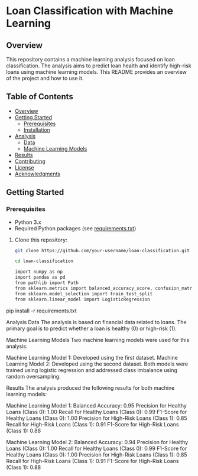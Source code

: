 # Loan Classification with Machine Learning

## Overview

This repository contains a machine learning analysis focused on loan classification. The analysis aims to predict loan health and identify high-risk loans using machine learning models. This README provides an overview of the project and how to use it.

## Table of Contents

- [Overview](#overview)
- [Getting Started](#getting-started)
  - [Prerequisites](#prerequisites)
  - [Installation](#installation)
- [Analysis](#analysis)
  - [Data](#data)
  - [Machine Learning Models](#machine-learning-models)
- [Results](#results)
- [Contributing](#contributing)
- [License](#license)
- [Acknowledgments](#acknowledgments)

## Getting Started

### Prerequisites

- Python 3.x
- Required Python packages (see [requirements.txt](requirements.txt))

1. Clone this repository:
   ```sh
   git clone https://github.com/your-username/loan-classification.git

   cd loan-classification

   import numpy as np
   import pandas as pd
   from pathlib import Path
   from sklearn.metrics import balanced_accuracy_score, confusion_matrix, classification_report
   from sklearn.model_selection import train_test_split
   from sklearn.linear_model import LogisticRegression

pip install -r requirements.txt

Analysis
Data
The analysis is based on financial data related to loans. The primary goal is to predict whether a loan is healthy (0) or high-risk (1).

Machine Learning Models
Two machine learning models were used for this analysis:

Machine Learning Model 1: Developed using the first dataset.
Machine Learning Model 2: Developed using the second dataset.
Both models were trained using logistic regression and addressed class imbalance using random oversampling.

Results
The analysis produced the following results for both machine learning models:

Machine Learning Model 1:
Balanced Accuracy: 0.95
Precision for Healthy Loans (Class 0): 1.00
Recall for Healthy Loans (Class 0): 0.99
F1-Score for Healthy Loans (Class 0): 1.00
Precision for High-Risk Loans (Class 1): 0.85
Recall for High-Risk Loans (Class 1): 0.91
F1-Score for High-Risk Loans (Class 1): 0.88

Machine Learning Model 2:
Balanced Accuracy: 0.94
Precision for Healthy Loans (Class 0): 1.00
Recall for Healthy Loans (Class 0): 0.99
F1-Score for Healthy Loans (Class 0): 1.00
Precision for High-Risk Loans (Class 1): 0.85
Recall for High-Risk Loans (Class 1): 0.91
F1-Score for High-Risk Loans (Class 1): 0.88



